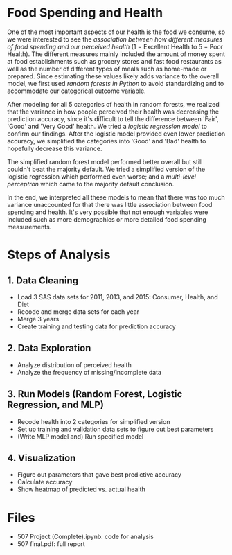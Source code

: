 # Food Spending and Health

One of the most important aspects of our health is the food we consume, so we were interested to see the _association between how different measures of food spending and our perceived health_ (1 = Excellent Health to 5 = Poor Health). The different measures mainly included the amount of money spent at food establishments such as grocery stores and fast food restaurants as well as the number of different types of meals such as home-made or prepared. Since estimating these values likely adds variance to the overall model, we first used _random forests in Python_ to avoid standardizing and to accommodate our categorical outcome variable.

After modeling for all 5 categories of health in random forests, we realized that the variance in how people perceived their health was decreasing the prediction accuracy, since it's difficult to tell the difference between 'Fair', 'Good' and 'Very Good' health. We tried a _logistic regression model_ to confirm our findings. After the logistic model provided even lower prediction accuracy, we simplified the categories into 'Good' and 'Bad' health to hopefully decrease this variance.

The simplified random forest model performed better overall but still couldn't beat the majority default. We tried a simplified version of the logistic regression which performed even worse; and a _multi-level perceptron_ which came to the majority default conclusion.

In the end, we interpreted all these models to mean that there was too much variance unaccounted for that there was little association between food spending and health. It's very possible that not enough variables were included such as more demographics or more detailed food spending measurements.

# Steps of Analysis
## 1. Data Cleaning
- Load 3 SAS data sets for 2011, 2013, and 2015: Consumer, Health, and Diet
- Recode and merge data sets for each year
- Merge 3 years
- Create training and testing data for prediction accuracy

## 2. Data Exploration
- Analyze distribution of perceived health
- Analyze the frequency of missing/incomplete data

## 3. Run Models (Random Forest, Logistic Regression, and MLP)
- Recode health into 2 categories for simplified version
- Set up training and validation data sets to figure out best parameters
- (Write MLP model and) Run specified model

## 4. Visualization
- Figure out parameters that gave best predictive accuracy
- Calculate accuracy
- Show heatmap of predicted vs. actual health

# Files
- 507 Project (Complete).ipynb: code for analysis
- 507 final.pdf: full report
